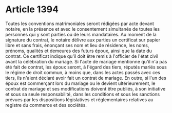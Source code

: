 # Article 1394

Toutes les conventions matrimoniales seront rédigées par acte devant notaire, en la présence et avec le consentement simultanés de toutes les personnes qui y sont parties ou de leurs mandataires.   Au moment de la signature du contrat, le notaire délivre aux parties un certificat sur papier libre et sans frais, énonçant ses nom et lieu de résidence, les noms, prénoms, qualités et demeures des futurs époux, ainsi que la date du contrat. Ce certificat  indique qu'il doit être remis à l'officier de l'état civil avant la célébration du mariage.   Si l'acte de mariage mentionne qu'il n'a pas été fait de contrat, les époux seront, à l'égard des tiers, réputés mariés sous le régime de droit commun, à moins que, dans les actes passés avec ces tiers, ils n'aient déclaré avoir fait un contrat de mariage.   En outre, si l'un des époux est commerçant lors du mariage ou le devient ultérieurement, le contrat de mariage et ses modifications doivent être publiés, à son initiative et sous sa seule responsabilité, dans les conditions et sous les sanctions prévues par les dispositions législatives et réglementaires relatives au registre du commerce et des sociétés.